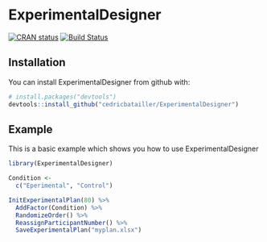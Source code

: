
<!-- README.md is generated from README.Rmd. Please edit that file -->
ExperimentalDesigner
====================

[![CRAN status](http://www.r-pkg.org/badges/version/ExperimentalDesigner)](https://cran.r-project.org/package=ExperimentalDesigner) [![Build Status](https://travis-ci.org/cedricbatailler/ExperimentalDesigner.svg?branch=master)](https://travis-ci.org/cedricbatailler/ExperimentalDesigner)

Installation
------------

You can install ExperimentalDesigner from github with:

``` r
# install.packages("devtools")
devtools::install_github("cedricbatailler/ExperimentalDesigner")
```

Example
-------

This is a basic example which shows you how to use ExperimentalDesigner

``` r
library(ExperimentalDesigner)

Condition <-
  c("Eperimental", "Control")

InitExperimentalPlan(80) %>%
  AddFactor(Condition) %>%
  RandomizeOrder() %>%
  ReassignParticipantNumber() %>% 
  SaveExperimentalPlan("myplan.xlsx")
```

